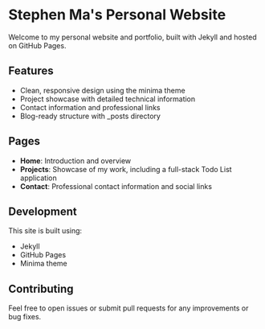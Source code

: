 # Stephen Ma's Personal Website

Welcome to my personal website and portfolio, built with Jekyll and hosted on GitHub Pages.

## Features

- Clean, responsive design using the minima theme
- Project showcase with detailed technical information
- Contact information and professional links
- Blog-ready structure with _posts directory

## Pages

- **Home**: Introduction and overview
- **Projects**: Showcase of my work, including a full-stack Todo List application
- **Contact**: Professional contact information and social links

## Development

This site is built using:
- Jekyll
- GitHub Pages
- Minima theme

## Contributing

Feel free to open issues or submit pull requests for any improvements or bug fixes.
